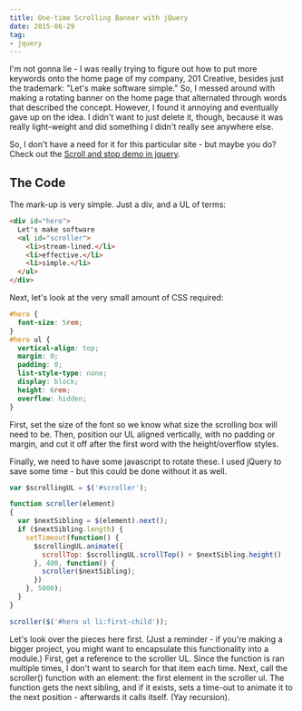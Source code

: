 ```yaml
---
title: One-time Scrolling Banner with jQuery
date: 2015-06-29
tag:
- jquery
---
```

I'm not gonna lie - I was really trying to figure out how to put more keywords onto the home page of my company, 201 Creative, besides just the trademark: "Let's make software simple."  So, I messed around with making a rotating banner on the home page that alternated through words that described the concept.  However, I found it annoying and eventually gave up on the idea.  I didn't want to just delete it, though, because it was really light-weight and did something I didn't really see anywhere else.

<!--more-->

So, I don't have a need for it for this particular site - but maybe you do?  Check out the [Scroll and stop demo in jquery](https://codepen.io/aaronsaray/pen/OJomPNr).

## The Code

The mark-up is very simple.  Just a div, and a UL of terms:

```html
<div id="hero">
  Let's make software 
  <ul id="scroller">
    <li>stream-lined.</li>
    <li>effective.</li>
    <li>simple.</li>
  </ul>
</div>
```

Next, let's look at the very small amount of CSS required:
    
```css
#hero {
  font-size: 5rem;
}
#hero ul {
  vertical-align: top;
  margin: 0;
  padding: 0;
  list-style-type: none;
  display: block;
  height: 6rem;
  overflow: hidden;
}
```

First, set the size of the font so we know what size the scrolling box will need to be.  Then, position our UL aligned vertically, with no padding or margin, and cut it off after the first word with the height/overflow styles.

Finally, we need to have some javascript to rotate these.  I used jQuery to save some time - but this could be done without it as well.

```javascript
var $scrollingUL = $('#scroller');

function scroller(element)
{
  var $nextSibling = $(element).next();
  if ($nextSibling.length) {
    setTimeout(function() {
      $scrollingUL.animate({
        scrollTop: $scrollingUL.scrollTop() + $nextSibling.height()
      }, 400, function() {
        scroller($nextSibling);
      })
    }, 5000);
  }
}

scroller($('#hero ul li:first-child'));
```

Let's look over the pieces here first.  (Just a reminder - if you're making a bigger project, you might want to encapsulate this functionality into a module.)  First, get a reference to the scroller UL.  Since the function is ran multiple times, I don't want to search for that item each time.  Next, call the scroller() function with an element: the first element in the scroller ul.  The function gets the next sibling, and if it exists, sets a time-out to animate it to the next position - afterwards it calls itself. (Yay recursion). 
